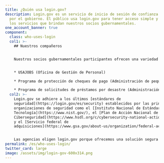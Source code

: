 ```yaml
---
title: ¿Quién usa login.gov?
description: Login.gov es un servicio de inicio de sesión de confianza emitido
  por el gobierno. El público usa login.gov para tener acceso simple y seguro a
  los servicios que brindan nuestros socios gubernamentales.
one_account_banner: true
component:
  class: who-uses-login
  col1: >-
    ## Nuestros compañeros


    Nuestros socios gubernamentales participantes ofrecen una variedad de servicios como:


    * USAJOBS (Oficina de Gestión de Personal)

    * Programa de protección de cheques de pago (Administración de pequeñas empresas)

    * Programa de solicitudes de préstamos por desastre (Administración de pequeñas empresas)
  col2: >-
    Login.gov se adhiere a los últimos [estándares de
    seguridad](https://login.gov/es/security) establecidos por las principales
    organizaciones de seguridad como el [Instituto Nacional de Estándares y
    Tecnología](https://www.nist.gov/), el [Plan de Acción Nacional de
    Ciberseguridad](https://www.hsdl.org/c/cybersecurity-national-action-plan/)
    y el [Servicio federal de
    adquisiciones](https://www.gsa.gov/about-us/organization/federal-acquisition-service)


    Las agencias eligen login.gov porque ofrecemos una solución segura y sencilla. [Lea más sobre nuestro programa de socios](https://partners.login.gov).
permalink: /es/who-uses-login/
twitter_card: large
image: /assets/img/login-gov-600x314.png
---
```

